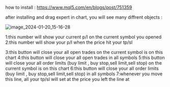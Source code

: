 
how to install : https://www.mql5.com/en/blogs/post/751359

after installing and drag expert in chart, you will see many diffrent objects :

![image_2024-01-20_15-16-28](https://github.com/adel2007/trade_manager/assets/75173278/1c67a77f-7a9b-4103-b8e9-e966d7f8cd66)

1:this number will show your current p/l on the current symbol you opened  
2:this number will show your p/l when the price hit your tp/sl

3:this button will close your all open trades on the current symbol is on this chart
4:this button will close your all open trades in all symbols
5:this button will close your all order limits (buy limit , buy stop,sell limit,sell stop) on the current symbol is on this chart
6:this button will close your all  order limits (buy limit , buy stop,sell limit,sell stop) in all symbols
7:whenever you move this line, all your tp/sl will set at the price you left the line at

